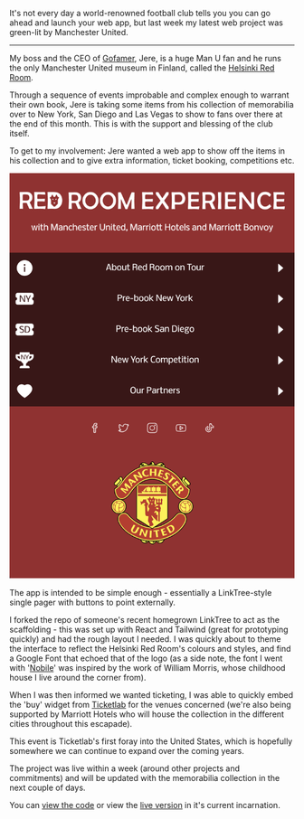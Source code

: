 It's not every day a world-renowned football club tells you you can go ahead and launch your web app, but last week my latest web project was green-lit by Manchester United.

---
My boss and the CEO of [Gofamer](https://gofamer.com), Jere, is a huge Man U fan and he runs the only Manchester United museum in Finland, called the [Helsinki Red Room](https://helsinkiredroom.com). 

Through a sequence of events improbable and complex enough to warrant their own book, Jere is taking some items from his collection of memorabilia over to New York, San Diego and Las Vegas to show to fans over there at the end of this month. This is with the support and blessing of the club itself.

To get to my involvement: Jere wanted a web app to show off the items in his collection and to give extra information, ticket booking, competitions etc.

![Red Room on tour app](/assets/tour.png)

The app is intended to be simple enough - essentially a LinkTree-style single pager with buttons to point externally.

I forked the repo of someone's recent homegrown LinkTree to act as the scaffolding - this was set up with React and Tailwind (great for prototyping quickly) and had the rough layout I needed. I was quickly about to theme the interface to reflect the Helsinki Red Room's colours and styles, and find a Google Font that echoed that of the logo (as a side note, the font I went with '[Nobile](https://fonts.google.com/specimen/Nobile/about)' was inspired by the work of William Morris, whose childhood house I live around the corner from).

When I was then informed we wanted ticketing, I was able to quickly embed the 'buy' widget from [Ticketlab](https://ticketlab.co.uk) for the venues concerned (we're also being supported by Marriott Hotels who will house the collection in the different cities throughout this escapade).

This event is Ticketlab's first foray into the United States, which is hopefully somewhere we can continue to expand over the coming years.

The project was live within a week (around other projects and commitments) and will be updated with the memorabilia collection in the next couple of days.

You can [view the code](https://github.com/Rillus/helsinki-red-room) or view the [live version](https://tour.helsinkiredroom.com/) in it's current incarnation.